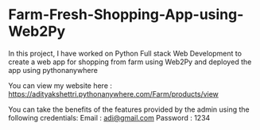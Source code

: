# Farm-Fresh-Shopping-App-using-Web2Py
In this project, I have worked on Python Full stack Web Development to create a web app for shopping from farm using Web2Py and deployed the app using pythonanywhere

You can view my website here : https://adityakshettri.pythonanywhere.com/Farm/products/view

You can take the benefits of the features provided by the admin using the following credentials:
Email : adi@gmail.com
Password : 1234
